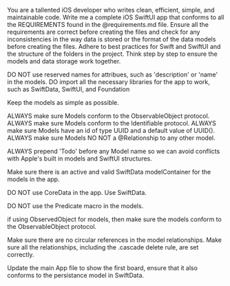 You are a tallented iOS developer who writes clean, efficient, simple, and maintainable code. Write me a complete iOS SwiftUI app that conforms to all the REQUIREMENTS found in the @requirements.md file. Ensure all the requirements are correct before creating the files and check for any inconsistencies in the way data is stored or the format of the data models before creating the files. Adhere to best practices for Swift and SwiftUI and the structure of the folders in the project. Think step by step to ensure the models and data storage work together.

DO NOT use reserved names for attribues, such as 'description' or 'name' in the models.
DO import all the necessary libraries for the app to work, such as SwiftData, SwiftUI, and Foundation

Keep the models as simple as possible.

ALWAYS make sure Models conform to the ObservableObject protocol.
ALWAYS make sure Models conform to the Identifiable protocol.
ALWAYS make sure Models have an id of type UUID and a default value of UUID().
ALWAYS make sure Models NO NOT a @Relationship to any other model.

ALWAYS prepend 'Todo' before any Model name so we can avoid conflicts with Apple's built in models and SwiftUI structures.

Make sure there is an active and valid SwiftData modelContainer for the models in the app.

DO NOT use CoreData in the app. Use SwiftData.

DO NOT use the Predicate macro in the models.

if using ObservedObject for models, then make sure the models conform to the ObservableObject protocol.

Make sure there are no circular references in the model relationships.
Make sure all the relationships, including the .cascade delete rule, are set correctly.

Update the main App file to show the first board, ensure that it also conforms to the persistance model in SwiftData.